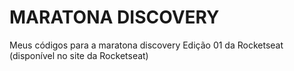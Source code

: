 # MARATONA DISCOVERY

Meus códigos para a maratona discovery Edição 01 da Rocketseat (disponível no site da Rocketseat)